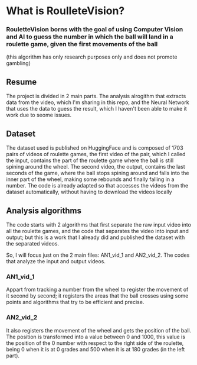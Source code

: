 

# What is RoulleteVision?
### RouletteVision borns with the goal of using Computer Vision and AI to guess the number in which the ball will land in a roulette game, given the first movements of the ball

(this algorithm has only research purposes only and does not promote gambling)

## Resume
The project is divided in 2 main parts. The analysis alrogithm that extracts data from the video, which I'm sharing in this repo, and the Neural Network that uses the data to guess the result, which I haven't been able to make it work due to seome issues.

## Dataset

The dataset used is published on HuggingFace and is composed of 1703 pairs of videos of roulette games, the first video of the pair, which I called the input, contains the part of the roulette game where the ball is still spining around the wheel. The second video, the output, contains the last seconds of the game, where the ball stops spining around and falls into the inner part of the wheel, making some rebounds and finally falling in a number.
The code is already adapted so that accesses the videos from the dataset automatically, without having to download the videos locally

## Analysis algorithms

The code starts with 2 algorithms that first separate the raw input video into all the roulette games, and the code that separates the video into input and output; but this is a work that I already did and published the dataset with the separated videos.

So, I will focus just on the 2 main files: AN1_vid_1 and AN2_vid_2. The codes that analyze the input and output videos. 

### AN1_vid_1
Appart from tracking a number from the wheel to register the movement of it second by second; it registers the areas that the ball crosses using some points and algorithms that try to be efficient and precise.

### AN2_vid_2
It also registers the movement of the wheel and gets the position of the ball. The position is transformed into a value between 0 and 1000, this value is the position of the 0 number with respect to the right side of the roulette, being 0 when it is at 0 grades and 500 when it is at 180 grades (in the left part).
